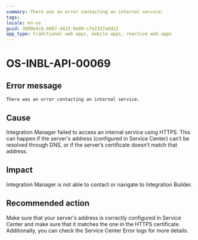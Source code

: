 ```yaml
---
summary: There was an error contacting an internal service.
tags:
locale: en-us
guid: 3890e4cb-b087-4422-9e09-c7e2337add12
app_type: traditional web apps, mobile apps, reactive web apps
---
```


# OS-INBL-API-00069

## Error message

`There was an error contacting an internal service.`

## Cause

Integration Manager failed to access an internal service using HTTPS.
This can happen if the server's address (configured in Service Center) can’t be resolved through DNS, or if the server’s certificate doesn’t match that address. 

## Impact

Integration Manager is not able to contact or navigate to Integration Builder.

## Recommended action

Make sure that your server's address is correctly configured in Service Center and make sure that it matches the one in the HTTPS certificate.
Additionally, you can check the Service Center Error logs for more details.
